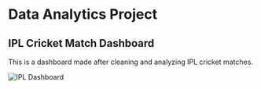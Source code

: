 # Data Analytics Project

## IPL Cricket Match Dashboard

This is a dashboard made after cleaning and analyzing IPL cricket matches.

![IPL Dashboard](./path-to-image/dashboard.png)
